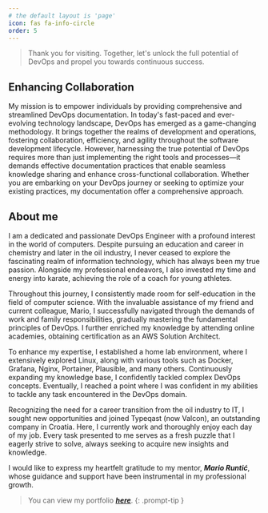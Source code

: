 ```yaml
---
# the default layout is 'page'
icon: fas fa-info-circle
order: 5
---
```

<script defer data-domain="senad-d.github.io" src="https://plus.seki.ink/js/script.js"></script>

>Thank you for visiting. Together, let's unlock the full potential of DevOps and propel you towards continuous success.

## Enhancing Collaboration
My mission is to empower individuals by providing comprehensive and streamlined DevOps documentation. In today's fast-paced and ever-evolving technology landscape, DevOps has emerged as a game-changing methodology. It brings together the realms of development and operations, fostering collaboration, efficiency, and agility throughout the software development lifecycle. However, harnessing the true potential of DevOps requires more than just implementing the right tools and processes—it demands effective documentation practices that enable seamless knowledge sharing and enhance cross-functional collaboration.
Whether you are embarking on your DevOps journey or seeking to optimize your existing practices, my documentation offer a comprehensive approach. 


## About me
I am a dedicated and passionate DevOps Engineer with a profound interest in the world of computers. Despite pursuing an education and career in chemistry and later in the oil industry, I never ceased to explore the fascinating realm of information technology, which has always been my true passion. Alongside my professional endeavors, I also invested my time and energy into karate, achieving the role of a coach for young athletes.

Throughout this journey, I consistently made room for self-education in the field of computer science. With the invaluable assistance of my friend and current colleague, Mario, I successfully navigated through the demands of work and family responsibilities, gradually mastering the fundamental principles of DevOps. I further enriched my knowledge by attending online academies, obtaining certification as an AWS Solution Architect.

To enhance my expertise, I established a home lab environment, where I extensively explored Linux, along with various tools such as Docker, Grafana, Nginx, Portainer, Plausible, and many others. Continuously expanding my knowledge base, I confidently tackled complex DevOps concepts. Eventually, I reached a point where I was confident in my abilities to tackle any task encountered in the DevOps domain.

Recognizing the need for a career transition from the oil industry to IT, I sought new opportunities and joined Typeqast (now Valcon), an outstanding company in Croatia. Here, I currently work and thoroughly enjoy each day of my job. Every task presented to me serves as a fresh puzzle that I eagerly strive to solve, always seeking to acquire new insights and knowledge.

I would like to express my heartfelt gratitude to my mentor, ***Mario Runtić***, whose guidance and support have been instrumental in my professional growth.


> You can view my portfolio [***here***](https://portfolio.seki.ink/).
{: .prompt-tip }
